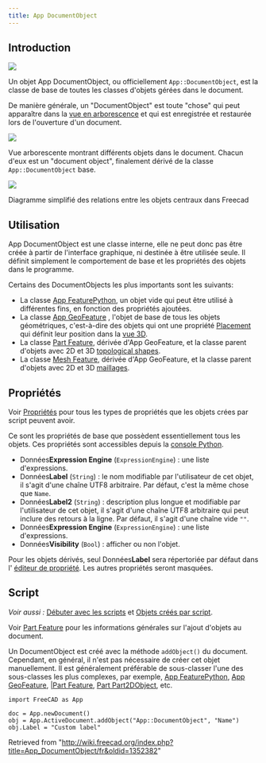 ```yaml
---
title: App DocumentObject
---
```

## Introduction

![](/images/Px.svg)

Un objet App DocumentObject, ou officiellement `App::DocumentObject`, est la classe de base de toutes les classes d'objets gérées dans le document.

De manière générale, un "DocumentObject" est toute "chose" qui peut apparaître dans la [vue en arborescence](/Tree_view/fr "Tree view/fr") et qui est enregistrée et restaurée lors de l'ouverture d'un document.

![](/images/App_DocumentObject_example.png)

Vue arborescente montrant différents objets dans le document. Chacun d'eux est un "document object", finalement dérivé de la classe `App::DocumentObject` base.

![](/images/FreeCAD_core_objects.svg)

Diagramme simplifié des relations entre les objets centraux dans Freecad

## Utilisation

App DocumentObject est une classe interne, elle ne peut donc pas être créée à partir de l'interface graphique, ni destinée à être utilisée seule. Il définit simplement le comportement de base et les propriétés des objets dans le programme.

Certains des DocumentObjects les plus importants sont les suivants:

* La classe [App FeaturePython](/App_FeaturePython/fr "App FeaturePython/fr"), un objet vide qui peut être utilisé à différentes fins, en fonction des propriétés ajoutées.
* La classe [App GeoFeature](/App_GeoFeature/fr "App GeoFeature/fr") , l'objet de base de tous les objets géométriques, c'est-à-dire des objets qui ont une propriété [Placement](/Placement/fr "Placement/fr") qui définit leur position dans la [vue 3D](/3D_view/fr "3D view/fr").
* La classe [Part Feature](/Part_Feature/fr "Part Feature/fr"), dérivée d'App GeoFeature, et la classe parent d'objets avec 2D et 3D [topological shapes](/Part_TopoShape/fr "Part TopoShape/fr").
* La classe [Mesh Feature](/Mesh_Feature/fr "Mesh Feature/fr"), dérivée d'App GeoFeature, et la classe parent d'objets avec 2D et 3D [maillages](/Mesh_MeshObject/fr "Mesh MeshObject/fr").

## Propriétés

Voir [Propriétés](/Property/fr "Property/fr") pour tous les types de propriétés que les objets crées par script peuvent avoir.

Ce sont les propriétés de base que possèdent essentiellement tous les objets. Ces propriétés sont accessibles depuis la [console Python](/Python_console/fr "Python console/fr").

* Données**Expression Engine** (`ExpressionEngine`) : une liste d'expressions.
* Données**Label** (`String`) : le nom modifiable par l'utilisateur de cet objet, il s'agit d'une chaîne UTF8 arbitraire. Par défaut, c'est la même chose que `Name`.
* Données**Label2** (`String`) : description plus longue et modifiable par l'utilisateur de cet objet, il s'agit d'une chaîne UTF8 arbitraire qui peut inclure des retours à la ligne. Par défaut, il s'agit d'une chaîne vide `""`.
* Données**Expression Engine** (`ExpressionEngine`) : une liste d'expressions.
* Données**Visibility** (`Bool`) : afficher ou non l'objet.

Pour les objets dérivés, seul Données**Label** sera répertoriée par défaut dans l' [éditeur de propriété](/Property_editor/fr "Property editor/fr"). Les autres propriétés seront masquées.

## Script

*Voir aussi :* [Débuter avec les scripts](/FreeCAD_Scripting_Basics/fr "FreeCAD Scripting Basics/fr") et [Objets créés par script](/Scripted_objects/fr "Scripted objects/fr").

Voir [Part Feature](/Part_Feature/fr "Part Feature/fr") pour les informations générales sur l'ajout d'objets au document.

Un DocumentObject est créé avec la méthode `addObject()` du document. Cependant, en général, il n'est pas nécessaire de créer cet objet manuellement. Il est généralement préférable de sous-classer l'une des sous-classes les plus complexes, par exemple, [App FeaturePython](/App_FeaturePython/fr "App FeaturePython/fr"), [App GeoFeature](/App_GeoFeature/fr "App GeoFeature/fr"), [|Part Feature](/Part_Feature/fr "Part Feature/fr"), [Part Part2DObject](/Part_Part2DObject/fr "Part Part2DObject/fr"), etc.

```
import FreeCAD as App

doc = App.newDocument()
obj = App.ActiveDocument.addObject("App::DocumentObject", "Name")
obj.Label = "Custom label"

```

Retrieved from "<http://wiki.freecad.org/index.php?title=App_DocumentObject/fr&oldid=1352382>"